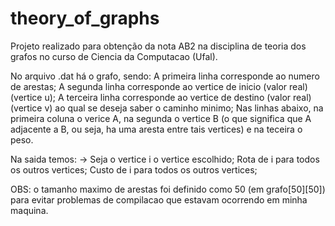 # theory_of_graphs
 Projeto realizado para obtenção da nota AB2 na disciplina de teoria dos grafos no curso de Ciencia da Computacao (Ufal).
 
 
 No arquivo .dat há o grafo, sendo:
  A primeira linha corresponde ao numero de arestas;
  A segunda linha corresponde ao vertice de inicio (valor real) (vertice u);
  A terceira linha corresponde ao vertice de destino (valor real) (vertice v) ao qual se deseja saber o caminho minimo;
  Nas linhas abaixo, na primeira coluna o verice A, na segunda o vertice B (o que significa que A adjacente a B, ou seja, ha uma aresta entre tais vertices) e na teceira o peso.


Na saida temos:
 -> Seja o vertice i o vertice escolhido;
 Rota de i para todos os outros vertices;
 Custo de i para todos os outros vertices;


OBS: o tamanho maximo de arestas foi definido como 50 (em grafo[50][50]) para evitar problemas de compilacao que estavam ocorrendo em minha maquina.
